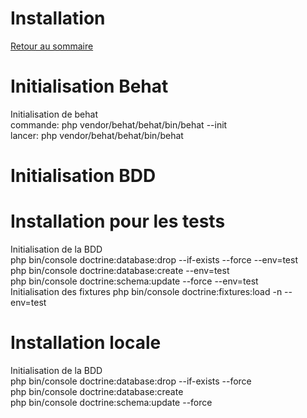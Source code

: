 # Installation

[Retour au sommaire](index.md)

# Initialisation Behat
Initialisation de behat  
commande: php vendor/behat/behat/bin/behat --init  
lancer: php vendor/behat/behat/bin/behat

# Initialisation BDD

# Installation pour les tests
Initialisation de la BDD  
php bin/console doctrine:database:drop --if-exists --force --env=test  
php bin/console doctrine:database:create --env=test  
php bin/console doctrine:schema:update --force --env=test  
Initialisation des fixtures
php bin/console doctrine:fixtures:load -n --env=test

# Installation locale
Initialisation de la BDD  
php bin/console doctrine:database:drop --if-exists --force  
php bin/console doctrine:database:create  
php bin/console doctrine:schema:update --force
